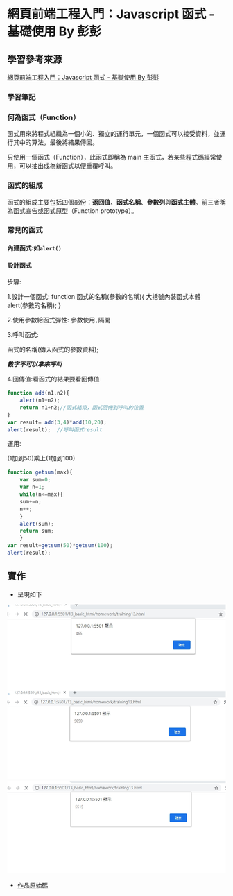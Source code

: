 # 網頁前端工程入門：Javascript 函式 - 基礎使用 By 彭彭

## 學習參考來源

[網頁前端工程入門：Javascript 函式 - 基礎使用 By 彭彭](https://www.youtube.com/watch?v=A5s8BbE27hk&list=PL-g0fdC5RMbpqZ0bmvJTgVTS4tS3txRVp&index=14)

### 學習筆記

### 何為函式（Function）

函式用來將程式組織為一個小的、獨立的運行單元，一個函式可以接受資料，並運行其中的算法，最後將結果傳回。

只使用一個函式（Function），此函式即稱為 main 主函式，若某些程式碼經常使用，可以抽出成為新函式以便重覆呼叫。

### 函式的組成

函式的組成主要包括四個部份：**返回值**、**函式名稱**、**參數列**與**函式主體**。前三者稱為函式宣告或函式原型（Function prototype）。

### 常見的函式

#### 內建函式:如`alert()`

#### 設計函式

步驟:

1.設計一個函式:
function 函式的名稱(參數的名稱){ 大括號內裝函式本體  
    alert(參數的名稱);
}

2.使用參數給函式彈性:
參數使用`,`隔開

3.呼叫函式:

函式的名稱(傳入函式的參數資料);

***數字不可以拿來呼叫***

4.回傳值:看函式的結果要看回傳值

```javascript
function add(n1,n2){
    alert(n1+n2);
    return n1+n2;//函式結束，函式回傳到呼叫的位置
}
var result= add(3,4)*add(10,20);
alert(result);  //呼叫函式result
```

運用:

(1加到50)乘上(1加到100)

```javascript
function getsum(max){
    var sum=0;
    var n=1;
    while(n<=max){
    sum+=n;
    n++;
    }
    alert(sum);
    return sum;
    }
var result=getsum(50)*getsum(100);
alert(result);
```

## 實作

- 呈現如下

![作品](./images/1598329423490.jpg)
![作品](./images/1598329522554.jpg)
![作品](./images/1598329529122.jpg)

- [作品原始碼](./homework/training13.html)
